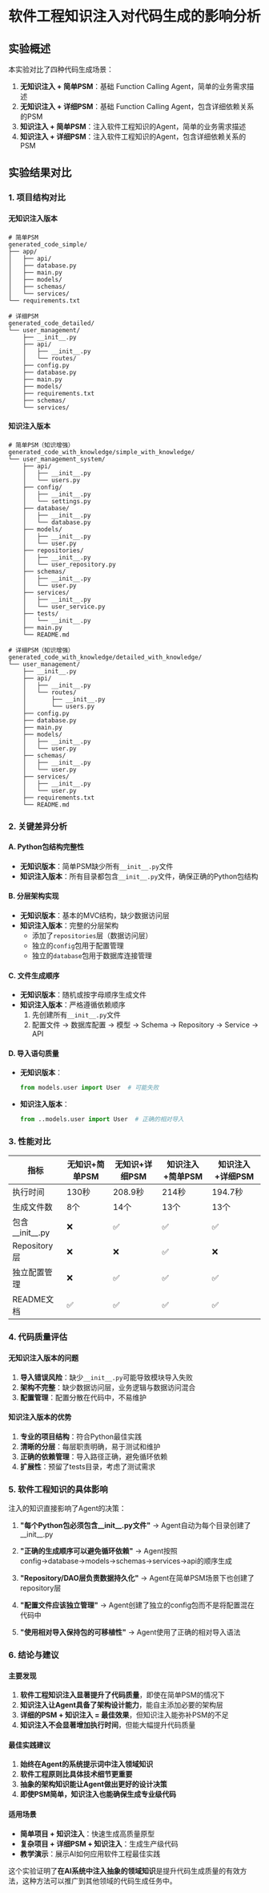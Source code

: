 # 软件工程知识注入对代码生成的影响分析

## 实验概述

本实验对比了四种代码生成场景：
1. **无知识注入 + 简单PSM**：基础 Function Calling Agent，简单的业务需求描述
2. **无知识注入 + 详细PSM**：基础 Function Calling Agent，包含详细依赖关系的PSM
3. **知识注入 + 简单PSM**：注入软件工程知识的Agent，简单的业务需求描述
4. **知识注入 + 详细PSM**：注入软件工程知识的Agent，包含详细依赖关系的PSM

## 实验结果对比

### 1. 项目结构对比

#### 无知识注入版本
```
# 简单PSM
generated_code_simple/
├── app/
│   ├── api/
│   ├── database.py
│   ├── main.py
│   ├── models/
│   ├── schemas/
│   └── services/
└── requirements.txt

# 详细PSM
generated_code_detailed/
└── user_management/
    ├── __init__.py
    ├── api/
    │   ├── __init__.py
    │   └── routes/
    ├── config.py
    ├── database.py
    ├── main.py
    ├── models/
    ├── requirements.txt
    ├── schemas/
    └── services/
```

#### 知识注入版本
```
# 简单PSM（知识增强）
generated_code_with_knowledge/simple_with_knowledge/
└── user_management_system/
    ├── api/
    │   ├── __init__.py
    │   └── users.py
    ├── config/
    │   ├── __init__.py
    │   └── settings.py
    ├── database/
    │   ├── __init__.py
    │   └── database.py
    ├── models/
    │   ├── __init__.py
    │   └── user.py
    ├── repositories/
    │   ├── __init__.py
    │   └── user_repository.py
    ├── schemas/
    │   ├── __init__.py
    │   └── user.py
    ├── services/
    │   ├── __init__.py
    │   └── user_service.py
    ├── tests/
    │   └── __init__.py
    ├── main.py
    └── README.md

# 详细PSM（知识增强）
generated_code_with_knowledge/detailed_with_knowledge/
└── user_management/
    ├── __init__.py
    ├── api/
    │   ├── __init__.py
    │   └── routes/
    │       ├── __init__.py
    │       └── users.py
    ├── config.py
    ├── database.py
    ├── main.py
    ├── models/
    │   ├── __init__.py
    │   └── user.py
    ├── schemas/
    │   ├── __init__.py
    │   └── user.py
    ├── services/
    │   ├── __init__.py
    │   └── user.py
    ├── requirements.txt
    └── README.md
```

### 2. 关键差异分析

#### A. Python包结构完整性
- **无知识版本**：简单PSM缺少所有`__init__.py`文件
- **知识注入版本**：所有目录都包含`__init__.py`文件，确保正确的Python包结构

#### B. 分层架构实现
- **无知识版本**：基本的MVC结构，缺少数据访问层
- **知识注入版本**：完整的分层架构
  - 添加了`repositories`层（数据访问层）
  - 独立的`config`包用于配置管理
  - 独立的`database`包用于数据库连接管理

#### C. 文件生成顺序
- **无知识版本**：随机或按字母顺序生成文件
- **知识注入版本**：严格遵循依赖顺序
  1. 先创建所有`__init__.py`文件
  2. 配置文件 → 数据库配置 → 模型 → Schema → Repository → Service → API

#### D. 导入语句质量
- **无知识版本**：
  ```python
  from models.user import User  # 可能失败
  ```
- **知识注入版本**：
  ```python
  from ..models.user import User  # 正确的相对导入
  ```

### 3. 性能对比

| 指标 | 无知识+简单PSM | 无知识+详细PSM | 知识注入+简单PSM | 知识注入+详细PSM |
|------|----------------|----------------|-------------------|-------------------|
| 执行时间 | 130秒 | 208.9秒 | 214秒 | 194.7秒 |
| 生成文件数 | 8个 | 14个 | 13个 | 13个 |
| 包含__init__.py | ❌ | ✅ | ✅ | ✅ |
| Repository层 | ❌ | ❌ | ✅ | ❌ |
| 独立配置管理 | ❌ | ✅ | ✅ | ✅ |
| README文档 | ✅ | ✅ | ✅ | ✅ |

### 4. 代码质量评估

#### 无知识注入版本的问题
1. **导入错误风险**：缺少`__init__.py`可能导致模块导入失败
2. **架构不完整**：缺少数据访问层，业务逻辑与数据访问混合
3. **配置管理**：配置分散在代码中，不易维护

#### 知识注入版本的优势
1. **专业的项目结构**：符合Python最佳实践
2. **清晰的分层**：每层职责明确，易于测试和维护
3. **正确的依赖管理**：导入路径正确，避免循环依赖
4. **扩展性**：预留了tests目录，考虑了测试需求

### 5. 软件工程知识的具体影响

注入的知识直接影响了Agent的决策：

1. **"每个Python包必须包含__init__.py文件"** 
   → Agent自动为每个目录创建了__init__.py

2. **"正确的生成顺序可以避免循环依赖"**
   → Agent按照config→database→models→schemas→services→api的顺序生成

3. **"Repository/DAO层负责数据持久化"**
   → Agent在简单PSM场景下也创建了repository层

4. **"配置文件应该独立管理"**
   → Agent创建了独立的config包而不是将配置混在代码中

5. **"使用相对导入保持包的可移植性"**
   → Agent使用了正确的相对导入语法

### 6. 结论与建议

#### 主要发现
1. **软件工程知识注入显著提升了代码质量**，即使在简单PSM的情况下
2. **知识注入让Agent具备了架构设计能力**，能自主添加必要的架构层
3. **详细的PSM + 知识注入 = 最佳效果**，但知识注入能弥补PSM的不足
4. **知识注入不会显著增加执行时间**，但能大幅提升代码质量

#### 最佳实践建议
1. **始终在Agent的系统提示词中注入领域知识**
2. **软件工程原则比具体技术细节更重要**
3. **抽象的架构知识能让Agent做出更好的设计决策**
4. **即使PSM简单，知识注入也能确保生成专业级代码**

#### 适用场景
- **简单项目 + 知识注入**：快速生成高质量原型
- **复杂项目 + 详细PSM + 知识注入**：生成生产级代码
- **教学演示**：展示AI如何应用软件工程最佳实践

这个实验证明了**在AI系统中注入抽象的领域知识**是提升代码生成质量的有效方法，这种方法可以推广到其他领域的代码生成任务中。